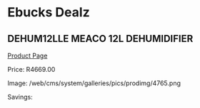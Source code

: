 
# Ebucks Dealz
## DEHUM12LLE MEACO 12L DEHUMIDIFIER
[Product Page](https://www.ebucks.com/web/shop/productSelected.do?prodId=1191151845&catId=704982758)

Price: R4669.00

Image: /web/cms/system/galleries/pics/prodimg/4765.png

Savings: 


	